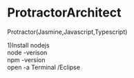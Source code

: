 # ProtractorArchitect
Protractor(Jasmine,Javascript,Typescript)

1)Install nodejs </br>
 node -verison</br>
 npm -version </br>
 open -a Terminal /Eclipse
